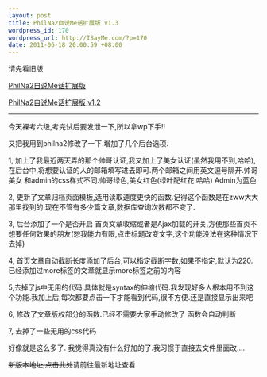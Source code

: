 ```yaml
--- 
layout: post
title: PhilNa2自说Me话扩展版 v1.3
wordpress_id: 170
wordpress_url: http://ISayMe.com/?p=170
date: 2011-06-18 20:00:59 +08:00
---
```

请先看旧版

[PhilNa2自说Me话扩展版](http://isayme.com/2011/06/philna2-remod-by-sayme/)

[PhilNa2自说Me话扩展版 v1.2](http://isayme.com/2011/06/philna2-remod-by-sayme-v1-2/)

- - -
今天裸考六级,考完试后要发泄一下,所以拿wp下手!!

又把我用到philna2修改了一下.增加了几个后台选项.

1, 加上了我最近两天弄的那个帅哥认证,我又加上了美女认证(虽然我用不到,哈哈),在后台中,将想要认证的人的邮箱填写进去即可.两个邮箱之间用英文逗号隔开.帅哥 美女 和admin的css样式不同.帅哥绿色,美女红色(绿叶配红花.哈哈) Admin为蓝色

2, 更新了文章归档页面模板,选用读取速度更快的函数.记得这个函数是在zww大大那里找到的.现在不管有多少篇文章,数据库查询次数都不变了.

3, 后台添加了一个是否开启 首页文章收缩或者是Ajax加载的开关,方便那些首页不想要任何效果的朋友(恕我能力有限,点击标题改变文字,这个功能没法在这种情况下去掉)

4, 首页文章自动截断长度添加了后台,可以指定截断字数,如果不指定,默认为220.已经添加过more标签的文章就显示more标签之前的内容

5,去掉了js中无用的代码,具体就是syntax的伸缩代码.我发现好多人根本用不到这个功能.我加上后,每次都要点击一下才能看到代码,很不方便.还是直接显示出来吧

6, 修改了文章版权部分的函数.已经不需要大家手动修改了 函数会自动判断

7, 去掉了一些无用的css代码

好像就是这么多了. 我觉得真没有什么好加的了.我习惯于直接去文件里面改....

<del datetime="2011-06-30T04:36:25+00:00">新版本地址,点击此处</del>请前往最新地址查看
